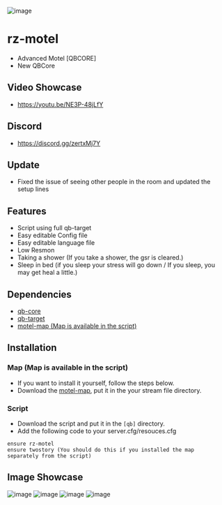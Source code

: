![image](https://cdn.discordapp.com/attachments/1186357096216801381/1205589794470760478/motel.png?ex=65d8ebfd&is=65c676fd&hm=d88d5eaa961dc08d4c5bb838e6f4f905e96a3baf490c3d55f12c56e67b4e2dfa&)

# rz-motel
- Advanced Motel [QBCORE]
- New QBCore

## Video Showcase
- https://youtu.be/NE3P-48jLfY
## Discord
- https://discord.gg/zertxMj7Y

## Update
- Fixed the issue of seeing other people in the room and updated the setup lines

## Features
- Script using full qb-target
- Easy editable Config file
- Easy editable language file
- Low Resmon
- Taking a shower (If you take a shower, the gsr is cleared.)
- Sleep in bed (if you sleep your stress will go down / If you sleep, you may get heal a little.)

## Dependencies
- [qb-core](https://github.com/qbcore-framework/qb-core)
- [qb-target](https://github.com/qbcore-framework/qb-target)
- [motel-map (Map is available in the script)](https://forum.cfx.re/t/free-mlo-two-story-apartment/4830672)

## Installation

### Map (Map is available in the script)
- If you want to install it yourself, follow the steps below.
- Download the [motel-map](https://forum.cfx.re/t/free-mlo-two-story-apartment/4830672), put it in the your stream file directory.

### Script
- Download the script and put it in the `[qb]` directory.
- Add the following code to your server.cfg/resouces.cfg
```
ensure rz-motel
ensure twostory (You should do this if you installed the map separately from the script)
```

## Image Showcase
![image](https://cdn.discordapp.com/attachments/352733374235803648/1070409019103121428/1.png)
![image](https://cdn.discordapp.com/attachments/352733374235803648/1070409019489009784/2.png)
![image](https://cdn.discordapp.com/attachments/352733374235803648/1070409019962949703/3.png)
![image](https://cdn.discordapp.com/attachments/352733374235803648/1070409020483059742/4.png)


